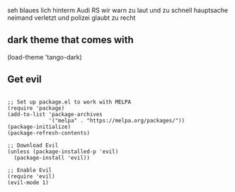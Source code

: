 seh blaues lich hinterm Audi RS wir warn zu laut und zu schnell hauptsache neimand verletzt
und polizei glaubt zu recht

## dark theme that comes with
(load-theme 'tango-dark)

## Get evil
```elisp

;; Set up package.el to work with MELPA
(require 'package)
(add-to-list 'package-archives
             '("melpa" . "https://melpa.org/packages/"))
(package-initialize)
(package-refresh-contents)

;; Download Evil
(unless (package-installed-p 'evil)
  (package-install 'evil))

;; Enable Evil
(require 'evil)
(evil-mode 1)

```

